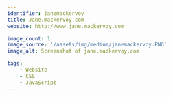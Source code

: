```yaml
---
identifier: janemackervoy
title: Jane.mackervoy.com
website: http://www.jane.mackervoy.com

image_count: 1
image_source: '/assets/img/medium/janemackervoy.PNG'
image_alt: Screenshot of jane.mackervoy.com

tags:
    - Website
    - CSS
    - JavaScript
---
```

